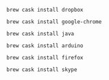 `brew cask install dropbox`

`brew cask install google-chrome`

`brew cask install java`

`brew cask install arduino`

`brew cask install firefox`

`brew cask install skype`
